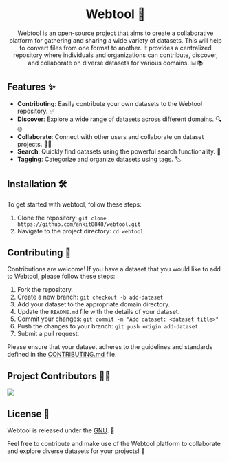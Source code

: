 <div align="center">

# Webtool 🚀

Webtool is an open-source project that aims to create a collaborative platform for gathering and sharing a wide variety of datasets. This will help to convert files from one format to another. It provides a centralized repository where individuals and organizations can contribute, discover, and collaborate on diverse datasets for various domains. 📊📚

</div>

## Features ✨

- **Contributing**: Easily contribute your own datasets to the Webtool repository. ✅
- **Discover**: Explore a wide range of datasets across different domains. 🔍🌐
- **Collaborate**: Connect with other users and collaborate on dataset projects. 🤝💡
- **Search**: Quickly find datasets using the powerful search functionality. 🔎
- **Tagging**: Categorize and organize datasets using tags. 🏷️

## Installation 🛠️

To get started with webtool, follow these steps:

1. Clone the repository: `git clone https://github.com/ankit8848/webtool.git`
2. Navigate to the project directory: `cd webtool`

## Contributing 👥

Contributions are welcome! If you have a dataset that you would like to add to Webtool, please follow these steps:

1. Fork the repository.
2. Create a new branch: `git checkout -b add-dataset`
3. Add your dataset to the appropriate domain directory.
4. Update the `README.md` file with the details of your dataset.
5. Commit your changes: `git commit -m "Add dataset: <dataset title>"`
6. Push the changes to your branch: `git push origin add-dataset`
7. Submit a pull request.

Please ensure that your dataset adheres to the guidelines and standards defined in the [CONTRIBUTING.md](./CONTRIBUTING.md) file.

## Project Contributors 🧑‍💻
<a href="https://github.com/ankit8848/webtool/graphs/contributors">
  <img src="https://contrib.rocks/image?repo=ankit8848/webtool" />
</a>


## License 📝

Webtool is released under the [GNU](./LICENSE). 📄

Feel free to contribute and make use of the Webtool platform to collaborate and explore diverse datasets for your projects! 🌟
